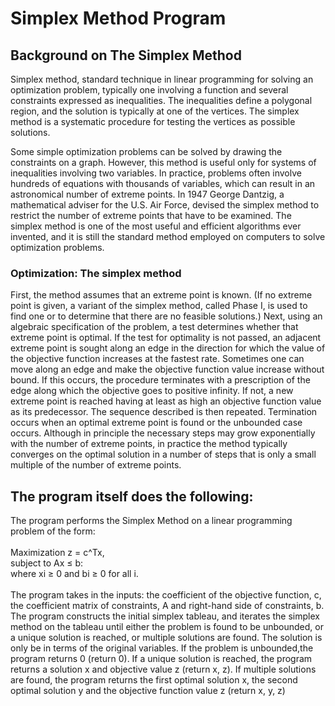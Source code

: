 <h1>Simplex Method Program</h1>
<h2>Background on The Simplex Method</h2>
<p>Simplex method, standard technique in linear programming for solving an optimization problem, typically one involving a function and several constraints expressed as inequalities. The inequalities define a polygonal region, and the solution is typically at one of the vertices. The simplex method is a systematic procedure for testing the vertices as possible solutions.</br>

Some simple optimization problems can be solved by drawing the constraints on a graph. However, this method is useful only for systems of inequalities involving two variables. In practice, problems often involve hundreds of equations with thousands of variables, which can result in an astronomical number of extreme points. In 1947 George Dantzig, a mathematical adviser for the U.S. Air Force, devised the simplex method to restrict the number of extreme points that have to be examined. The simplex method is one of the most useful and efficient algorithms ever invented, and it is still the standard method employed on computers to solve optimization problems.</br>

<h3>Optimization: The simplex method</h3>
First, the method assumes that an extreme point is known. (If no extreme point is given, a variant of the simplex method, called Phase I, is used to find one or to determine that there are no feasible solutions.) Next, using an algebraic specification of the problem, a test determines whether that extreme point is optimal. If the test for optimality is not passed, an adjacent extreme point is sought along an edge in the direction for which the value of the objective function increases at the fastest rate. Sometimes one can move along an edge and make the objective function value increase without bound. If this occurs, the procedure terminates with a prescription of the edge along which the objective goes to positive infinity. If not, a new extreme point is reached having at least as high an objective function value as its predecessor. The sequence described is then repeated. Termination occurs when an optimal extreme point is found or the unbounded case occurs. Although in principle the necessary steps may grow exponentially with the number of extreme points, in practice the method typically converges on the optimal solution in a number of steps that is only a small multiple of the number of extreme points.</p>

<h2>The program itself does the following:</h2>

<p>The program performs the Simplex Method on a linear programming problem of the form:</br></br>
Maximization z = c^Tx,</br>
subject to Ax ≤ b:</br>
where xi ≥ 0 and bi ≥ 0 for all i.</br></br> The program takes in the inputs: the coefficient of the objective function, c, the coefficient matrix of constraints, A and right-hand side of constraints, b. The program constructs the initial simplex tableau, and iterates the simplex method on the tableau until either the problem is found to be unbounded, or a unique solution is reached, or multiple solutions are found. The solution is only be in terms of the original variables. If the problem is unbounded,the program returns 0 (return 0). If a unique solution is reached, the program returns a solution x and objective value z  (return x, z). If multiple solutions are found, the program returns the first optimal solution x, the second optimal solution y and the objective function value z (return x, y, z)</p>
